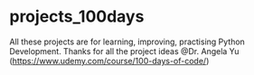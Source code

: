 # projects_100days
All these projects are for learning, improving, practising Python Development.
Thanks for all the project ideas @Dr. Angela Yu (https://www.udemy.com/course/100-days-of-code/)
